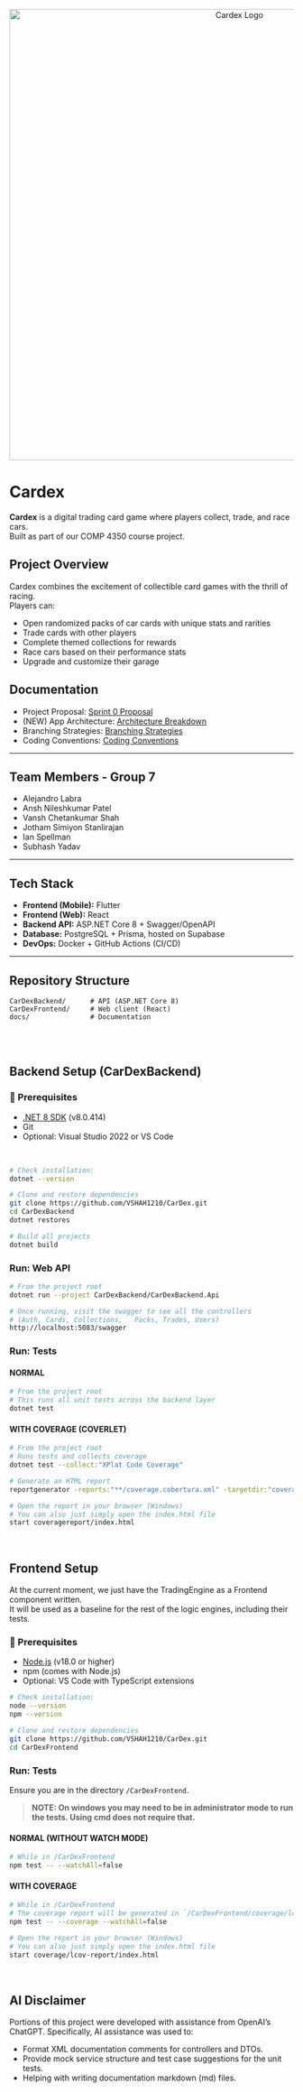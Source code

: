 <p align="center">
  <img src="assets/logo_header.png" alt="Cardex Logo" width="800"/>
</p>

# Cardex

**Cardex** is a digital trading card game where players collect, trade, and race cars.  
Built as part of our COMP 4350 course project.  

## Project Overview
Cardex combines the excitement of collectible card games with the thrill of racing.  
Players can:
- Open randomized packs of car cards with unique stats and rarities  
- Trade cards with other players  
- Complete themed collections for rewards  
- Race cars based on their performance stats  
- Upgrade and customize their garage  

## Documentation

- Project Proposal: [Sprint 0 Proposal](./sprint0.md)
- (NEW) App Architecture: [Architecture Breakdown](./docs/architecture.md)
- Branching Strategies: [Branching Strategies](/docs/Branching-Strategies.md)
- Coding Conventions: [Coding Conventions](/docs/Coding-Conventions.md)

---

## Team Members - Group 7
- Alejandro Labra
- Ansh Nileshkumar Patel
- Vansh Chetankumar Shah
- Jotham Simiyon Stanlirajan
- Ian Spellman
- Subhash Yadav

---

## Tech Stack 
- **Frontend (Mobile):** Flutter  
- **Frontend (Web):** React  
- **Backend API:** ASP.NET Core 8 + Swagger/OpenAPI
- **Database:** PostgreSQL + Prisma, hosted on Supabase
- **DevOps:** Docker + GitHub Actions (CI/CD)  

---

## Repository Structure

    CarDexBackend/      # API (ASP.NET Core 8)
    CarDexFrontend/     # Web client (React)
    docs/               # Documentation

</br>
</br>

## Backend Setup (CarDexBackend)

### 🧩 Prerequisites
  - [.NET 8 SDK](https://dotnet.microsoft.com/download/dotnet/8.0) (v8.0.414)
  - Git
  - Optional: Visual Studio 2022 or VS Code  
</br>

```bash
# Check installation:
dotnet --version

# Clone and restore dependencies
git clone https://github.com/VSHAH1210/CarDex.git
cd CarDexBackend
dotnet restores

# Build all projects
dotnet build
```

### Run: Web API

```bash
# From the project root
dotnet run --project CarDexBackend/CarDexBackend.Api

# Once running, visit the swagger to see all the controllers
# (Auth, Cards, Collections,   Packs, Trades, Users)
http://localhost:5083/swagger
```

### Run: Tests

#### NORMAL
```bash
# From the project root
# This runs all unit tests across the backend layer
dotnet test
```

#### WITH COVERAGE (COVERLET)
```bash
# From the project root
# Runs tests and collects coverage
dotnet test --collect:"XPlat Code Coverage"

# Generate an HTML report
reportgenerator -reports:"**/coverage.cobertura.xml" -targetdir:"coveragereport" -reporttypes:Html

# Open the report in your browser (Windows)
# You can also just simply open the index.html file
start coveragereport/index.html
```

</br>

## Frontend Setup
At the current moment, we just have the TradingEngine as a Frontend component written.  
It will be used as a baseline for the rest of the logic engines, including their tests.

### 🧩 Prerequisites
  - [Node.js](https://nodejs.org/) (v18.0 or higher)
  - npm (comes with Node.js)
  - Optional: VS Code with TypeScript extensions


```bash
# Check installation:
node --version
npm --version

# Clone and restore dependencies
git clone https://github.com/VSHAH1210/CarDex.git
cd CarDexFrontend
```

### Run: Tests
Ensure you are in the directory `/CarDexFrontend`.  
> **NOTE: On windows you may need to be in administrator mode to run the tests. Using cmd does not require that.**  

#### NORMAL (WITHOUT WATCH MODE)
```bash
# While in /CarDexFrontend
npm test -- --watchAll=false
```

#### WITH COVERAGE 
```bash
# While in /CarDexFrontend
# The coverage report will be generated in `/CarDexFrontend/coverage/lcov-report`
npm test -- --coverage --watchAll=false

# Open the report in your browser (Windows)
# You can also just simply open the index.html file
start coverage/lcov-report/index.html
```

</br>

## AI Disclaimer

Portions of this project were developed with assistance from OpenAI’s ChatGPT.
Specifically, AI assistance was used to:

- Format XML documentation comments for controllers and DTOs.
- Provide mock service structure and test case suggestions for the unit tests.
- Helping with writing documentation markdown (md) files.